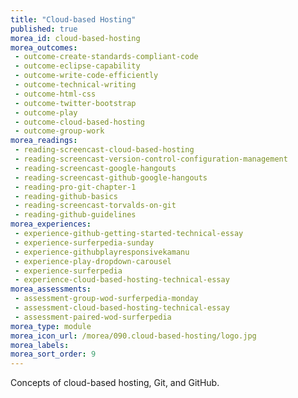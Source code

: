 ```yaml
---
title: "Cloud-based Hosting"
published: true
morea_id: cloud-based-hosting
morea_outcomes:
 - outcome-create-standards-compliant-code
 - outcome-eclipse-capability
 - outcome-write-code-efficiently
 - outcome-technical-writing
 - outcome-html-css
 - outcome-twitter-bootstrap
 - outcome-play
 - outcome-cloud-based-hosting
 - outcome-group-work
morea_readings:
 - reading-screencast-cloud-based-hosting
 - reading-screencast-version-control-configuration-management
 - reading-screencast-google-hangouts
 - reading-screencast-github-google-hangouts
 - reading-pro-git-chapter-1
 - reading-github-basics
 - reading-screencast-torvalds-on-git
 - reading-github-guidelines
morea_experiences:
 - experience-github-getting-started-technical-essay
 - experience-surferpedia-sunday
 - experience-githubplayresponsivekamanu
 - experience-play-dropdown-carousel
 - experience-surferpedia
 - experience-cloud-based-hosting-technical-essay
morea_assessments:
 - assessment-group-wod-surferpedia-monday
 - assessment-cloud-based-hosting-technical-essay
 - assessment-paired-wod-surferpedia
morea_type: module
morea_icon_url: /morea/090.cloud-based-hosting/logo.jpg
morea_labels:
morea_sort_order: 9
---
```


Concepts of cloud-based hosting, Git, and GitHub.



